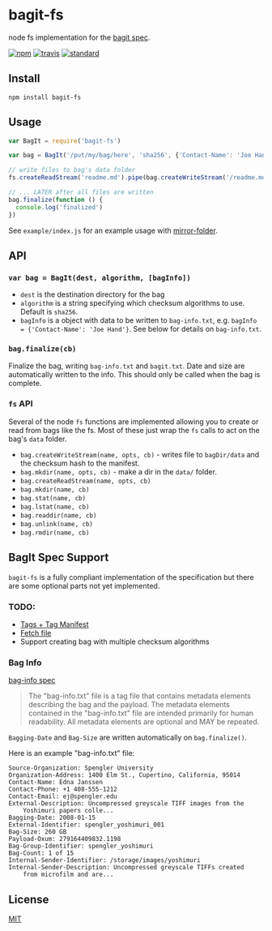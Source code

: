 # bagit-fs

node fs implementation for the [bagit spec](https://tools.ietf.org/html/draft-kunze-bagit-14).

[![npm][npm-image]][npm-url]
[![travis][travis-image]][travis-url]
[![standard][standard-image]][standard-url]

## Install

```
npm install bagit-fs
```

## Usage

```js
var BagIt = require('bagit-fs')

var bag = BagIt('/put/my/bag/here', 'sha256', {'Contact-Name': 'Joe Hand'})

// write files to bag's data folder
fs.createReadStream('readme.md').pipe(bag.createWriteStream('/readme.md'))

// ... LATER after all files are written
bag.finalize(function () {
  console.log('finalized')
})
```

See `example/index.js` for an example usage with [mirror-folder](https://github.com/mafintosh/mirror-folder).

## API

### `var bag = BagIt(dest, algorithm, [bagInfo])`

* `dest` is the destination directory for the bag
* `algorithm` is a string specifying which checksum algorithms to use. Default is `sha256`.
* `bagInfo` is a object with data to be written to `bag-info.txt`, e.g. `bagInfo = {'Contact-Name': 'Joe Hand'}`. See below for details on `bag-info.txt`.

### `bag.finalize(cb)`

Finalize the bag, writing `bag-info.txt` and `bagit.txt`. Date and size are automatically written to the info. This should only be called when the bag is complete.

### `fs` API

Several of the node `fs` functions are implemented allowing you to create or read from bags like the fs. Most of these just wrap the `fs` calls to act on the bag's `data` folder.

* `bag.createWriteStream(name, opts, cb)` - writes file to `bagDir/data` and the checksum hash to the manifest.
* `bag.mkdir(name, opts, cb)` - make a dir in the `data/` folder.
* `bag.createReadStream(name, opts, cb)`
* `bag.mkdir(name, cb)`
* `bag.stat(name, cb)`
* `bag.lstat(name, cb)`
* `bag.readdir(name, cb)`
* `bag.unlink(name, cb)`
* `bag.rmdir(name, cb)`

## BagIt Spec Support

`bagit-fs` is a fully compliant implementation of the specification but there are some optional parts not yet implemented.

### TODO:

* [Tags + Tag Manifest](https://tools.ietf.org/html/draft-kunze-bagit-14#section-2.2.1)
* [Fetch file](https://tools.ietf.org/html/draft-kunze-bagit-14#section-2.2.3)
* Support creating bag with multiple checksum algorithms

### Bag Info

[bag-info spec](https://tools.ietf.org/html/draft-kunze-bagit-14#section-2.2.2)

> The "bag-info.txt" file is a tag file that contains metadata elements describing the bag and the payload.  The metadata elements contained in the "bag-info.txt" file are intended primarily for human readability.  All metadata elements are optional and MAY be repeated.

`Bagging-Date` and `Bag-Size` are written automatically on `bag.finalize()`.

Here is an example "bag-info.txt" file:

```
Source-Organization: Spengler University
Organization-Address: 1400 Elm St., Cupertino, California, 95014
Contact-Name: Edna Janssen
Contact-Phone: +1 408-555-1212
Contact-Email: ej@spengler.edu
External-Description: Uncompressed greyscale TIFF images from the
    Yoshimuri papers colle...
Bagging-Date: 2008-01-15
External-Identifier: spengler_yoshimuri_001
Bag-Size: 260 GB
Payload-Oxum: 279164409832.1198
Bag-Group-Identifier: spengler_yoshimuri
Bag-Count: 1 of 15
Internal-Sender-Identifier: /storage/images/yoshimuri
Internal-Sender-Description: Uncompressed greyscale TIFFs created
    from microfilm and are...
```

## License

[MIT](LICENSE.md)

[npm-image]: https://img.shields.io/npm/v/bagit-fs.svg?style=flat-square
[npm-url]: https://www.npmjs.com/package/bagit-fs
[travis-image]: https://img.shields.io/travis/joehand/bagit-fs.svg?style=flat-square
[travis-url]: https://travis-ci.org/joehand/bagit-fs
[standard-image]: https://img.shields.io/badge/code%20style-standard-brightgreen.svg?style=flat-square
[standard-url]: http://npm.im/standard
